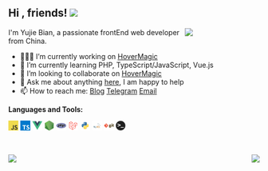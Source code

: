 ## Hi , friends! <a href="https://www.lien.run"><img src="https://raw.githubusercontent.com/isArtJay/isArtJay/master/assets/code-cat.gif" width="30px"></a>

<img align='right' src='https://raw.githubusercontent.com/isArtJay/isArtJay/master/assets/github_wall.gif' width='150'>

I'm Yujie Bian, a passionate frontEnd web developer from China. 

- 👨🏽‍💻 I’m currently working on [HoverMagic](<https://github.com/HoverMagic/HoverMagic>)
- 🌱 I’m currently learning PHP, TypeScript/JavaScript, Vue.js
- 🤝 I’m looking to collaborate on [HoverMagic](<https://github.com/HoverMagic/HoverMagic>)
- 💬 Ask me about anything [here](<https://github.com/isArtJay/isArtJay/issues/1>), I am happy to help
- 📫 How to reach me: [Blog](https://www.lien.run) [Telegram](https://t.me/yj_bian) [Email](mailto:bianyujie@lien.run)

**Languages and Tools:**  

<code><img height="20" src="https://raw.githubusercontent.com/github/explore/80688e429a7d4ef2fca1e82350fe8e3517d3494d/topics/javascript/javascript.png"></code>
<code><img height="20" src="https://raw.githubusercontent.com/github/explore/80688e429a7d4ef2fca1e82350fe8e3517d3494d/topics/typescript/typescript.png"></code>
<code><img height="20" src="https://raw.githubusercontent.com/github/explore/80688e429a7d4ef2fca1e82350fe8e3517d3494d/topics/vue/vue.png"></code>
<code><img height="20" src="https://raw.githubusercontent.com/github/explore/80688e429a7d4ef2fca1e82350fe8e3517d3494d/topics/nodejs/nodejs.png"></code>
<code><img height="20" src="https://raw.githubusercontent.com/github/explore/ccc16358ac4530c6a69b1b80c7223cd2744dea83/topics/php/php.png"></code>
<code><img height="20" src="https://raw.githubusercontent.com/github/explore/56a826d05cf762b2b50ecbe7d492a839b04f3fbf/topics/laravel/laravel.png"></code>
<code><img height="20" src="https://raw.githubusercontent.com/github/explore/80688e429a7d4ef2fca1e82350fe8e3517d3494d/topics/python/python.png"></code>
<code><img height="20" src="https://raw.githubusercontent.com/github/explore/80688e429a7d4ef2fca1e82350fe8e3517d3494d/topics/mysql/mysql.png"></code>
<code><img height="20" src="https://raw.githubusercontent.com/github/explore/80688e429a7d4ef2fca1e82350fe8e3517d3494d/topics/git/git.png"></code>
<code><img height="20" src="https://raw.githubusercontent.com/github/explore/80688e429a7d4ef2fca1e82350fe8e3517d3494d/topics/terminal/terminal.png"></code>

<br/>

<img align="left" src="https://github-readme-stats.vercel.app/api?username=isArtJay&hide=stars&count_private=true&show_icons=true&line_height=24" /><img align="right" src="https://github-readme-stats.vercel.app/api/top-langs/?username=isArtJay&hide=HTML" />